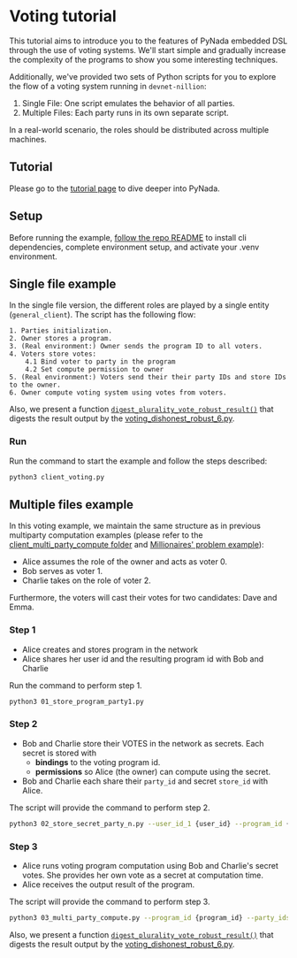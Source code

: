 # Voting tutorial

This tutorial aims to introduce you to the features of PyNada embedded DSL through the use of voting systems. We'll start simple and gradually increase the complexity of the programs to show you some interesting techniques.

Additionally, we've provided two sets of Python scripts for you to explore the flow of a voting system running in `devnet-nillion`:

1. Single File: One script emulates the behavior of all parties.
2. Multiple Files: Each party runs in its own separate script.

In a real-world scenario, the roles should be distributed across multiple machines.

## Tutorial

Please go to the [tutorial page](tutorial.md) to dive deeper into PyNada.

## Setup

Before running the example, [follow the repo README](../README.md) to install cli dependencies, complete environment setup, and activate your .venv environment.

## Single file example

In the single file version, the different roles are played by a single entity (`general_client`). The script has the following flow:

    1. Parties initialization.
    2. Owner stores a program.
    3. (Real environment:) Owner sends the program ID to all voters.
    4. Voters store votes:
        4.1 Bind voter to party in the program
        4.2 Set compute permission to owner
    5. (Real environment:) Voters send their their party IDs and store IDs to the owner.
    6. Owner compute voting system using votes from voters.

Also, we present a function [`digest_plurality_vote_robust_result()`](./digest_result.py) that digests the result output by the [voting_dishonest_robust_6.py](../programs/voting_dishonest_robust_6.py).

### Run

Run the command to start the example and follow the steps described:
```bash
python3 client_voting.py
```

## Multiple files example

In this voting example, we maintain the same structure as in previous multiparty computation examples (please refer to the [client_multi_party_compute folder](../client_multi_party_compute/) and [Millionaires' problem example](../millionaires_problem_example/)):

- Alice assumes the role of the owner and acts as voter 0.
- Bob serves as voter 1.
- Charlie takes on the role of voter 2.

Furthermore, the voters will cast their votes for two candidates: Dave and Emma.

### Step 1

- Alice creates and stores program in the network
- Alice shares her user id and the resulting program id with Bob and Charlie

Run the command to perform step 1.

```bash
python3 01_store_program_party1.py
```

### Step 2

- Bob and Charlie store their VOTES in the network as secrets. Each secret is stored with
  - **bindings** to the voting program id.
  - **permissions** so Alice (the owner) can compute using the secret.
- Bob and Charlie each share their `party_id` and secret `store_id` with Alice.

The script will provide the command to perform step 2.

```bash
python3 02_store_secret_party_n.py --user_id_1 {user_id} --program_id {program_id}
```

### Step 3

- Alice runs voting program computation using Bob and Charlie's secret votes. She provides her own vote as a secret at computation time.
- Alice receives the output result of the program.

The script will provide the command to perform step 3.

```bash
python3 03_multi_party_compute.py --program_id {program_id} --party_ids_to_store_ids {party_ids_to_store_ids}
```

Also, we present a function [`digest_plurality_vote_robust_result()`](./digest_result.py) that digests the result output by the [voting_dishonest_robust_6.py](../programs/voting_dishonest_robust_6.py).
